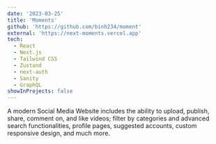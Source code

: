 ```yaml
---
date: '2023-03-25'
title: 'Moments'
github: 'https://github.com/binh234/moment'
external: 'https://next-moments.vercel.app'
tech:
  - React
  - Next.js
  - Tailwind CSS
  - Zustand
  - next-auth
  - Sanity
  - GraphQL
showInProjects: false
---
```


A modern Social Media Website includes the ability to upload, publish, share, comment on, and like videos; filter by categories and advanced search functionalities, profile pages, suggested accounts, custom responsive design, and much more.

<!-- The user data is secure by default using [next-auth](https://next-auth.js.org/getting-started/introduction) session promoted with many OAuth services like Google/GitHub. -->
